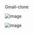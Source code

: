 Gmail-clone

![image](https://drive.google.com/uc?export=view&id=11uIWiTgLIOVZENdHLMsxRzuKtXZOp-pC)

![image](https://drive.google.com/uc?export=view&id=1YJTHZJjrMl9Il1f8FGs_ZMaCOpxkhkUU)
